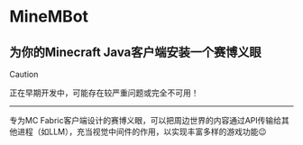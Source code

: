 # MineMBot
## 为你的Minecraft Java客户端安装一个赛博义眼

> [!CAUTION]
> 正在早期开发中，可能存在较严重问题或完全不可用！

---

专为MC Fabric客户端设计的赛博义眼，可以把周边世界的内容通过API传输给其他进程（如LLM），充当视觉中间件的作用，以实现丰富多样的游戏功能😉